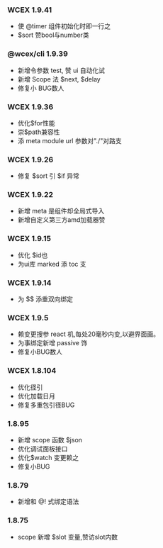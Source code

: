 <!--DESC: {icon:{name:"update",pkg:"mdi",type:"filled"},id:99} -->

### WCEX 1.9.41
- 使 @timer 组件初始化时即一行之
- $sort 赞bool与number类

### @wcex/cli 1.9.39
- 新增令参数 test, 赞 ui 自动化试
- 新增 Scope 法 $next, $delay
- 修复小 BUG数人

### WCEX 1.9.36
- 优化$for性能
- 崇$path兼容性
- 添 meta module url 参数对"./"对路支


### WCEX 1.9.26
- 修复 $sort 引 $if 异常

### WCEX 1.9.22
- 新增 meta 是组件却全局式导入
- 新增自定义第三方amd加载器赞

### WCEX 1.9.15
- 优化 $id也
- 为ui库 marked 添 toc 支 
### WCEX 1.9.14
- 为 $$ 添重双向绑定

### WCEX 1.9.5
- 赖变更搜参 react 机,每处20毫秒内变,以避界面画。
- 为事绑定新增 passive 饰
- 修复小BUG数人

### WCEX 1.8.104
- 优化径引
- 优化加载日月
- 修复多重包引径BUG

### 1.8.95
- 新增 scope 函数 $json
- 优化调试面板接口
- 优化$watch 变更赖之
- 修复小BUG

### 1.8.79
- 新增和 @! 式绑定语法

### 1.8.75 
- scope 新增 $slot 变量,赞访slot内数 
